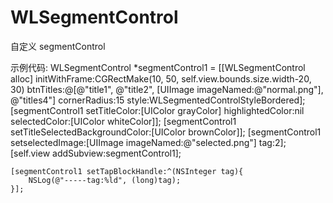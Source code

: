 # WLSegmentControl
自定义 segmentControl

示例代码:
WLSegmentControl *segmentControl1 = [[WLSegmentControl alloc] initWithFrame:CGRectMake(10, 50, self.view.bounds.size.width-20, 30)
                                                                      btnTitles:@[@"title1", @"title2", [UIImage imageNamed:@"normal.png"], @"titles4"]
                                                                   cornerRadius:15
                                                                          style:WLSegmentedControlStyleBordered];
    [segmentControl1 setTitleColor:[UIColor grayColor] highlightedColor:nil selectedColor:[UIColor whiteColor]];
    [segmentControl1 setTitleSelectedBackgroundColor:[UIColor brownColor]];
    [segmentControl1 setselectedImage:[UIImage imageNamed:@"selected.png"] tag:2];
    [self.view addSubview:segmentControl1];
    
    [segmentControl1 setTapBlockHandle:^(NSInteger tag){
        NSLog(@"-----tag:%ld", (long)tag);
    }];
    
    
